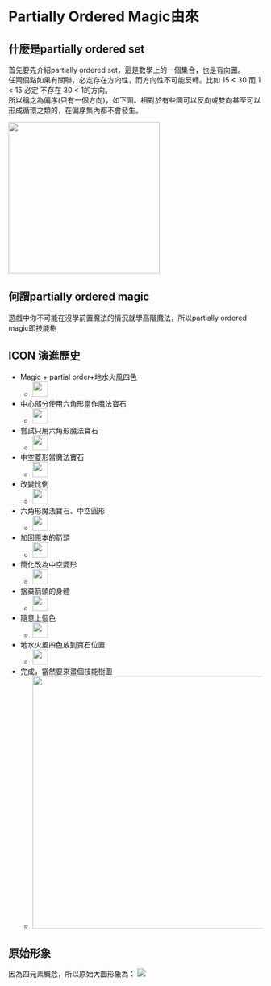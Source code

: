# Partially Ordered Magic由來

## 什麼是partially ordered set
首先要先介紹partially ordered set，這是數學上的一個集合，也是有向圖。  
任兩個點如果有關聯，必定存在方向性，而方向性不可能反轉。比如 15 < 30 而 1 < 15 必定 不存在 30 < 1的方向。  
所以稱之為偏序(只有一個方向)，如下圖。相對於有些圖可以反向或雙向甚至可以形成循環之類的，在偏序集內都不會發生。   

<img src="https://upload.wikimedia.org/wikipedia/commons/7/76/Divisibility_poset.svg" Width="300" />

## 何謂partially ordered magic
遊戲中你不可能在沒學前置魔法的情況就學高階魔法，所以partially ordered magic即技能樹


## ICON 演進歷史
 * Magic + partial order+地水火風四色
   * <img src="https://posetmage.com/Images/Icon/Old/Evolution/001.png" Width="30" />
 * 中心部分使用六角形當作魔法寶石
   * <img src="https://posetmage.com/Images/Icon/Old/Evolution/002.png" Width="30" />
 * 嘗試只用六角形魔法寶石
   * <img src="https://posetmage.com/Images/Icon/Old/Evolution/003.png" Width="30" />
 * 中空菱形當魔法寶石
   * <img src="https://posetmage.com/Images/Icon/Old/Evolution/004.png" Width="30" />
 * 改變比例
   * <img src="https://posetmage.com/Images/Icon/Old/Evolution/005.png" Width="30" />
 * 六角形魔法寶石、中空圓形
   * <img src="https://posetmage.com/Images/Icon/Old/Evolution/006.png" Width="30" />
 * 加回原本的箭頭
   * <img src="https://posetmage.com/Images/Icon/Old/Evolution/007.png" Width="30" />
 * 簡化改為中空菱形
   * <img src="https://posetmage.com/Images/Icon/Old/Evolution/008.png" Width="30" />
 * 捨棄箭頭的身體
   * <img src="https://posetmage.com/Images/Icon/Old/Evolution/009.png" Width="30" />
 * 隨意上個色
   * <img src="https://posetmage.com/Images/Icon/Old/Evolution/010.png" Width="30" />
 * 地水火風四色放到寶石位置
   * <img src="https://posetmage.com/Images/Icon/Old/Evolution/011.png" Width="30" />
 * 完成，當然要來畫個技能樹圖
   * <img src="https://posetmage.com/Images/Icon/Old/Evolution/012.png" Width="500" />


## 原始形象
因為四元素概念，所以原始大圖形象為：
![](https://posetmage.com/Images/Icon/Old/Design/FourElement.png)
